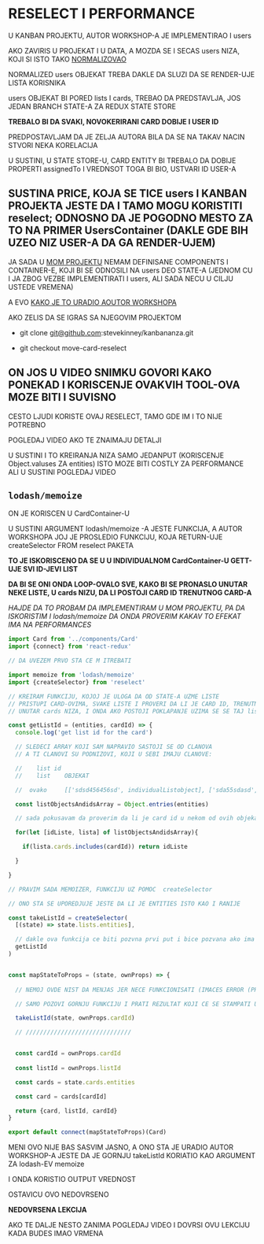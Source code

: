 # RESELECT I PERFORMANCE

U KANBAN PROJEKTU, AUTOR WORKSHOP-A JE IMPLEMENTIRAO I users

AKO ZAVIRIS U PROJEKAT I U DATA, A MOZDA SE I SECAS users NIZA, KOJI SI ISTO TAKO [NORMALIZOVAO](https://github.com/Rade58/kanban_redux_lodash_helpers/blob/6_refactoring_actions/src/normalized_data.js)

NORMALIZED users OBJEKAT TREBA DAKLE DA SLUZI DA SE RENDER-UJE LISTA KORISNIKA

users OBJEKAT BI PORED lists I cards, TREBAO DA PREDSTAVLJA, JOS JEDAN BRANCH STATE-A ZA REDUX STATE STORE

**TREBALO BI DA SVAKI, NOVOKERIRANI CARD DOBIJE I USER ID**

PREDPOSTAVLJAM DA JE ZELJA AUTORA BILA DA SE NA TAKAV NACIN STVORI NEKA KORELACIJA

U SUSTINI, U STATE STORE-U, CARD ENTITY BI TREBALO DA DOBIJE PROPERTI assignedTo I VREDNSOT TOGA BI BIO, USTVARI ID USER-A

## SUSTINA PRICE, KOJA SE TICE users I KANBAN PROJEKTA JESTE DA I TAMO MOGU KORISTITI reselect; ODNOSNO DA JE POGODNO MESTO ZA TO NA PRIMER UsersContainer (DAKLE GDE BIH UZEO NIZ USER-A DA GA RENDER-UJEM)

JA SADA U [MOM PROJEKTU](https://github.com/Rade58/kanban_redux_lodash_helpers/tree/7_reselect) NEMAM DEFINISANE COMPONENTS I CONTAINER-E, KOJI BI SE ODNOSILI NA users DEO STATE-A (JEDNOM CU I JA ZBOG VEZBE IMPLEMENTIRATI I users, ALI SADA NECU U CILJU USTEDE VREMENA)

A EVO [KAKO JE TO URADIO AOUTOR WORKSHOPA](https://github.com/stevekinney/kanbananza/blob/move-card-reselect/src/containers/UsersContainer.js)

AKO ZELIS DA SE IGRAS SA NJEGOVIM PROJEKTOM

- git clone git@github.com:stevekinney/kanbananza.git

- git checkout move-card-reselect

## ON JOS U VIDEO SNIMKU GOVORI KAKO PONEKAD I KORISCENJE OVAKVIH TOOL-OVA MOZE BITI I SUVISNO

CESTO LJUDI KORISTE OVAJ RESELECT, TAMO GDE IM I TO NIJE POTREBNO

POGLEDAJ VIDEO AKO TE ZNAIMAJU DETALJI

U SUSTINI I TO KREIRANJA NIZA SAMO JEDANPUT (KORISCENJE Object.valuses ZA entities) ISTO MOZE BITI COSTLY ZA PERFORMANCE ALI U SUSTINI POGLEDAJ VIDEO

## `lodash/memoize`

ON JE KORISCEN U CardContainer-U

U SUSTINI ARGUMENT lodash/memoize -A JESTE FUNKCIJA, A AUTOR WORKSHOPA JOJ JE PROSLEDIO FUNKCIJU, KOJA RETURN-UJE createSelector FROM reselect PAKETA

**TO JE ISKORISCENO DA SE U U INDIVIDUALNOM CardContainer-U GETT-UJE SVI ID-JEVI LIST**

**DA BI SE ONI ONDA LOOP-OVALO SVE, KAKO BI SE PRONASLO UNUTAR NEKE LISTE, U cards NIZU, DA LI POSTOJI CARD ID TRENUTNOG CARD-A**

*HAJDE DA TO PROBAM DA IMPLEMENTIRAM U MOM PROJEKTU, PA DA ISKORISTIM I lodash/memoize DA ONDA PROVERIM KAKAV TO EFEKAT IMA NA PERFORMANCES*

```javascript
import Card from '../components/Card'
import {connect} from 'react-redux'

// DA UVEZEM PRVO STA CE M ITREBATI

import memoize from 'lodash/memoize'
import {createSelector} from 'reselect'

// KREIRAM FUNKCIJU, KOJOJ JE ULOGA DA OD STATE-A UZME LISTE
// PRISTUPI CARD-OVIMA, SVAKE LISTE I PROVERI DA LI JE CARD ID, TRENUTNOG CARD-A
// UNUTAR cards NIZA, I ONDA AKO POSTOJI POKLAPANJE UZIMA SE SE TAJ listId

const getListId = (entities, cardId) => {
  console.log('get list id for the card')

  // SLEDECI ARRAY KOJI SAM NAPRAVIO SASTOJI SE OD CLANOVA
  // A TI CLANOVI SU PODNIZOVI, KOJI U SEBI IMAJU CLANOVE:

  //    list id      
  //    list    OBJEKAT

  //  ovako     [['sdsd456456sd', individualListobject], ['sda55sdasd', individualListobject]...]

  const listObjectsAndidsArray = Object.entries(entities) 

  // sada pokusavam da proverim da li je card id u nekom od ovih objekata

  for(let [idListe, lista] of listObjectsAndidsArray){

    if(lista.cards.includes(cardId)) return idListe

  }

}

// PRAVIM SADA MEMOIZER, FUNKCIJU UZ POMOC  createSelector

// ONO STA SE UPOREDJUJE JESTE DA LI JE ENTITIES ISTO KAO I RANIJE

const takeListId = createSelector(
  [(state) => state.lists.entities],

  // dakle ova funkcija ce biti pozvna prvi put i bice pozvana ako ima ralike izmedju cache-a i onoga sto ce return-ovati ova funkcija iznad
  getListId
)


const mapStateToProps = (state, ownProps) => {
  
  // NEMOJ OVDE NIST DA MENJAS JER NECE FUNKCIONISATI (IMACES ERROR (PROSLEDICE SE undefined U JEDNOM MOMENTU))

  // SAMO POZOVI GORNJU FUNKCIJU I PRATI REZULTAT KOJI CE SE STAMPATI U KONZOLI TOKOM MANIPULISANJA S KARTICAMA

  takeListId(state, ownProps.cardId)

  // //////////////////////////////


  const cardId = ownProps.cardId
  
  const listId = ownProps.listId

  const cards = state.cards.entities

  const card = cards[cardId]

  return {card, listId, cardId}
}

export default connect(mapStateToProps)(Card)

```

MENI OVO NIJE BAS SASVIM JASNO, A ONO STA JE URADIO AUTOR WORKSHOP-A JESTE DA JE GORNJU takeListId KORIATIO KAO ARGUMENT ZA lodash-EV memoize

I ONDA KORISTIO OUTPUT VREDNOST

OSTAVICU OVO NEDOVRSENO

**NEDOVRSENA LEKCIJA**

AKO TE DALJE NESTO ZANIMA POGLEDAJ VIDEO I DOVRSI OVU LEKCIJU KADA BUDES IMAO VRMENA